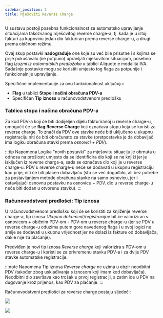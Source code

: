 ```yaml
---
sidebar_position: 2
title: Mješoviti Reverse Charge
---
```


U sustavu postoji posebna funkcionalnost za automatsko upravljanje situacijama takozvanog mješovitog reverse charge-a, tj. kada je u istoj fakturi za kupovinu jedan dio fakturiran prema reverse charge-u, a drugi prema običnom režimu.

Ovaj skup postavki **nadograđuje**  one koje su već bile prisutne i s kojima se prije pokušavalo (ne potpuno) upravljati mješovitom situacijom, posebno flag  *Izuzmi iz automatskih predložaka* u tablici Aliquote e modalità IVA.    
Sadašnje postavke mogu se koristiti umjesto tog flaga za potpunije i funkcionalnije upravljanje.


Specifične implementacije za ovu funkcionalnost uključuju:

- **Flag** u tablici **Stope i načini obračuna PDV-a**
- Specifičan **Tip iznosa** u računovodstvenom predlošku

### Tablica stopa i načina obračuna PDV-a

Za kod PDV-a koji će biti dodijeljen dijelu fakturiranoj u reverse charge-u, omogućit će se **flag** **Reverse Charge**  koji označava stopu koja se koristi za reverse charge. To znači da PDV ove stavke neće biti uključeno u ukupnu registraciju niti će biti obračunato za stavke (pretpostavka je da dobavljač ima logiku obračuna stavki prema *osnovici + PDV*).

:::tip Napomena 
Logika "novih postavki" za mješovitu situaciju je obrnuta u odnosu na prošlost; umjesto da se identificira dio koji se ne knjiži jer je isključen iz reverse charge-a, sada se označava dio koji je u reverse charge-u. PDV u reverse charge-u neće se dodavati u ukupnu registraciju kao prije, niti će biti plaćen dobavljaču (što se već događalo, ali bez potrebe za postavljanjem metode obračuna stavke na samo osnovicu, jer i ostavljajući osnovnu postavku na osnovicu + PDV, dio u reverse charge-u neće biti dodan u otvorenu stavku). 
:::

### Računovodstveni predlošci: Tip iznosa

U računovodstvenom predlošku koji će se koristiti za knjiženje reverse charge-a, tip iznosa *Ukupno dokument/registracijae* bit će valoriziran s osnovicom + običnim PDV-om - PDV-om u reverse charge-u (jer se PDV u reverse charge-u oduzima putem gore navedenog flaga i u ovoj logici ne smije se dodavati u ukupnu vrijednost jer ne dolazi iz fakture od dobavljača, dakle nije za plaćanje).

Predviđen je novi tip iznosa *Reverse charge* koji valorizira s PDV-om u reverse charge-u i koristi se za privremenu stavku PDV-a i za dvije PDV stavke automatske registracije.

:::note Napomena 
Tip iznosa *Reverse charge* ne uzima u obzir neodbitni PDV (također zbog usklađivanja s iznosom koji imam kod dobavljača). Neodbitni dio završava kao trošak u prvoj registraciji, a zatim ide u PDV na dugovanje kroz prijenos, kao PDV za plaćanje. 
:::

Računovodstveni predlošci za reverse charge postaju sljedeći:

![](/img/it-it/finance-area/other/mixrev1.png)

![](/img/it-it/finance-area/other/mixrev2.png)
